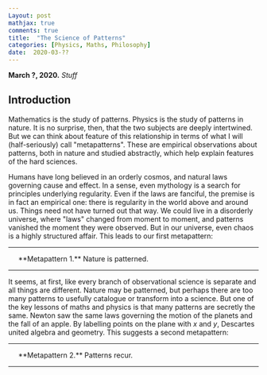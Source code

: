 ```yaml
---
Layout: post
mathjax: true
comments: true
title:  "The Science of Patterns"
categories: [Physics, Maths, Philosophy]
date:  2020-03-??
---
```


**March ?, 2020.** *Stuff*

## Introduction

Mathematics is the study of patterns.
Physics is the study of patterns in nature.
It is no surprise, then, that the two subjects are deeply intertwined.
But we can think about feature of this relationship in terms of what I
will (half-seriously) call "metapatterns".
These are empirical observations about patterns, both in nature and
studied abstractly, which help explain features of the hard sciences.

Humans have long believed in an orderly cosmos, and natural laws
governing cause and effect.
In a sense, even mythology is a search for principles underlying
regularity.
Even if the laws are fanciful, the premise is in fact an empirical
one: there is regularity in the world above and around us.
Things need not have turned out that way.
We could live in a disorderly universe, where "laws" changed from
moment to moment, and patterns vanished the moment they were observed.
But in our universe, even chaos is a highly structured affair.
This leads to our first metapattern:

---

<span style="padding-left: 20px; display:block">
**Metapattern 1.** Nature is patterned.
</span>

---

It seems, at first, like every branch of observational science is
separate and all things are different.
Nature may be patterned, but perhaps there are too many patterns to
usefully catalogue or transform into a science.
But one of the key lessons of maths and physics is that many patterns
are secretly the same.
Newton saw the same laws governing the motion of the planets and the
fall of an apple.
By labelling points on the plane with $x$ and $y$, Descartes united
algebra and geometry.
This suggests a second metapattern:

---

<span style="padding-left: 20px; display:block">
**Metapattern 2.** Patterns recur.
</span>

---
